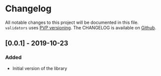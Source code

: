 
# Changelog

All notable changes to this project will be documented in this file.
`validators` uses [PVP versioning](https://pvp.haskell.org/).
The CHANGELOG is available on [Github](https://github.com/luc-tielen/validators.git/CHANGELOG.md).


## [0.0.1] - 2019-10-23
### Added

- Initial version of the library
